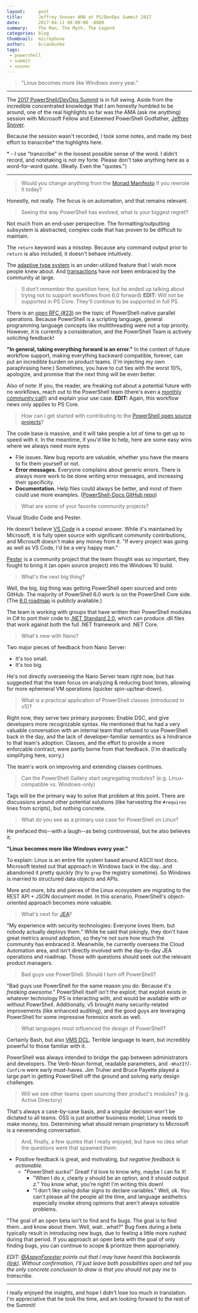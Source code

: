 ```yaml
---
layout:     post
title:      Jeffrey Snover AMA at PS/DevOps Summit 2017
date:       2017-04-11 08:00:00 -0800
summary:    The Man, The Myth, The Legend
categories: blog
thumbnail:  microphone
author:     brianbunke
tags:
 - powershell
 - summit
 - snover
---
```


> "Linux becomes more like Windows every year."

---

The [2017 PowerShell/DevOps Summit] is in full swing. Aside from the incredible concentrated knowledge that I am honestly humbled to be around, one of the real highlights so far was the AMA (ask me anything) session with Microsoft Fellow and Esteemed PowerShell Godfather, [Jeffrey Snover].

Because the session wasn't recorded, I took some notes, and made my best effort to transcribe* the highlights here.

\* - I use "transcribe" in the loosest possible sense of the word. I didn't record, and notetaking is not my forte. Please don't take anything here as a word-for-word quote. (Really. Even the "quotes.")

---

> Would you change anything from the [Monad Manifesto] if you rewrote it today?

Honestly, not really. The focus is on automation, and that remains relevant.

> Seeing the way PowerShell has evolved, what is your biggest regret?

Not much from an end-user perspective. The formatting/outputting subsystem is abstracted, complex code that has proven to be difficult to maintain.

The `return` keyword was a misstep. Because any command output prior to `return` is also included, it doesn't behave intuitively.

The [adaptive type system] is an under-utilized feature that I wish more people knew about. And [transactions] have not been embraced by the community at large.

> (I don't remember the question here, but he ended up talking about trying not to support workflows from 6.0 forward) **EDIT:** Will not be supported in PS Core. They'll continue to be supported in full PS.

There is an [open RFC (#23)] on the topic of PowerShell-native parallel operations. Because PowerShell is a scripting language, general programming language concepts like multithreading were not a top priority. However, it is currently a consideration, and the PowerShell Team is actively soliciting feedback!

**"In general, taking everything forward is an error."** In the context of future workflow support, making everything backward compatible, forever, can put an incredible burden on product teams. (I'm injecting my own paraphrasing here:) Sometimes, you have to cut ties with the worst 10%, apologize, and promise that the next thing will be even better.

Also of note: If you, the reader, are freaking out about a potential future with no workflows, reach out to the PowerShell team (there's even a [monthly community call]!) and explain your use case. **EDIT:** Again, this workflow news only applies to PS Core.

> How can I get started with contributing to the [PowerShell open source projects]?

The code base is massive, and it will take people a lot of time to get up to speed with it. In the meantime, if you'd like to help, here are some easy wins where we always need more eyes:

- File issues. New bug reports are valuable, whether you have the means to fix them yourself or not.
- **Error messages.** Everyone complains about generic errors. There is always more work to be done writing error messages, and increasing their specificity.
- **Documentation.** Help files could always be better, and most of them could use more examples. ([PowerShell-Docs GitHub repo])

> What are some of your favorite community projects?

Visual Studio Code and Pester.

He doesn't believe [VS Code] is a copout answer. While it's maintained by Microsoft, it is fully open source with significant community contributions, and Microsoft doesn't make any money from it. "If every project was going as well as VS Code, I'd be a very happy man."

[Pester] is a community project that the team thought was so important, they fought to bring it (an open source project) into the Windows 10 build.

> What's the next big thing?

Well, the big, big thing was getting PowerShell open sourced and onto GitHub. The majority of PowerShell 6.0 work is on the PowerShell Core side. (The [6.0 roadmap] is publicly available.)

The team is working with groups that have written their PowerShell modules in C# to port their code to [.NET Standard 2.0], which can produce .dll files that work against both the full .NET framework and .NET Core. 

> What's new with Nano?

Two major pieces of feedback from Nano Server:

- It's too small.
- It's too big.

He's not directly overseeing the Nano Server team right now, but has suggested that the team focus on analyzing & reducing boot times, allowing for more ephemeral VM operations (quicker spin-up/tear-down).

> What is a practical application of PowerShell classes (introduced in v5)?

Right now, they serve two primary purposes: Enable DSC, and give developers more recognizable syntax. He mentioned that he had a very valuable conversation with an internal team that refused to use PowerShell back in the day, and the lack of developer-familiar semantics as a hindrance to that team's adoption. Classes, and the effort to provide a more enforcable contract, were partly borne from that feedback. (I'm drastically simplifying here, sorry.)

The team's work on improving and extending classes continues.

> Can the PowerShell Gallery start segregating modules? (e.g. Linux-compatible vs. Windows-only)

Tags will be the primary way to solve that problem at this point. There are discussions around other potential solutions (like harvesting the `#requires` lines from scripts), but nothing concrete.

> What do you see as a primary use case for PowerShell on Linux?

He prefaced this--with a laugh--as being controversial, but he also believes it:

**"Linux becomes more like Windows every year."**

To explain: Linux is an entire file system based around ASCII text docs. Microsoft tested out that approach in Windows back in the day...and abandoned it pretty quickly (try to `grep` the registry sometime). So Windows is married to structured data objects and APIs.

More and more, bits and pieces of the Linux ecosystem are migrating to the REST API + JSON document model. In this scenario, PowerShell's object-oriented approach becomes more valuable.

> What's next for [JEA]?

"My experience with security technologies: Everyone loves them, but nobody actually deploys them." While he said that jokingly, they don't have great metrics around adoption, so they're not sure how much the community has embraced it. Meanwhile, he currently oversees the Cloud Automation area, and isn't directly involved with the day-to-day JEA operations and roadmap. Those with questions should seek out the relevant product managers.

> Bad guys use PowerShell. Should I turn off PowerShell?

"Bad guys use PowerShell for the same reason you do: Because it's _freaking awesome_." PowerShell itself isn't the exploit; that exploit exists in whatever technology PS is interacting with, and would be available with or without PowerShell. Additionally, v5 brought many security-related improvements (like enhanced auditing), and the good guys are leveraging PowerShell for some impressive forensics work as well.

> What languages most influenced the design of PowerShell?

Certainly Bash, but also [VMS DCL]. Terrible language to learn, but incredibly powerful to those familiar with it.

PowerShell was always intended to bridge the gap between administrators and developers. The Verb-Noun format, readable parameters, and `-WhatIf`/`-Confirm` were early must-haves. Jim Truher and Bruce Payette played a large part in getting PowerShell off the ground and solving early design challenges.

> Will we see other teams open sourcing their product's modules? (e.g. Active Directory)

That's always a case-by-case basis, and a singular decision won't be dictated to all teams. OSS is just another business model; Linus needs to make money, too. Determining what should remain proprietary to Microsoft is a neverending conversation.

> And, finally, a few quotes that I really enjoyed, but have no idea what the questions were that spawned them:

- Positive feedback is great, and motivating, _but negative feedback is actionable._
  - "PowerShell sucks!" Great! I'd love to know why, maybe I can fix it!
    - "When I do _x_, clearly _y_ should be an option, and it should output _z."_ You know what, you're right! I'm writing this down!
    - "I don't like using dollar signs to declare variables." Well, ok. You can't please all the people all the time, and language aesthetics especially invoke strong opinions that aren't always solvable problems.

"The goal of an open beta isn't to find and fix bugs. The goal is to find them...and know about them. Well, wait...what?" Bug fixes during a beta typically result in introducing new bugs, due to feeling a little more rushed during that period. If you approach an open beta with the goal of only finding bugs, you can continue to scope & prioritize them appropriately.

_EDIT: [@AspenForester] points out that I may have heard this backwards ([link]). Without confirmation, I'll just leave both possibilities open and tell you the only concrete conclusion to draw is that you should not pay me to transcribe._

---

I really enjoyed the insights, and hope I didn't lose too much in translation. I'm appreciative that he took the time, and am looking forward to the rest of the Summit!



[2017 PowerShell/DevOps Summit]: https://powershell.org/summit/
[Jeffrey Snover]: https://twitter.com/jsnover
[Monad Manifesto]: http://www.jsnover.com/blog/2011/10/01/monad-manifesto/
[adaptive type system]: https://blogs.msdn.microsoft.com/powershell/2008/09/06/hate-add-member-powershells-adaptive-type-system-to-the-rescue/
[transactions]: https://msdn.microsoft.com/en-us/powershell/reference/5.1/microsoft.powershell.core/about/about_transactions
[open RFC (#23)]: https://github.com/PowerShell/PowerShell-RFC/issues/85
[monthly community call]: https://blogs.msdn.microsoft.com/powershell/2017/03/30/regular-cadence-for-powershell-core-community-call/
[PowerShell open source projects]: https://github.com/PowerShell
[PowerShell-Docs GitHub repo]: https://github.com/PowerShell/PowerShell-Docs
[VS Code]: https://code.visualstudio.com/
[Pester]: https://github.com/pester/Pester
[6.0 roadmap]: https://github.com/PowerShell/PowerShell/issues/3046
[.NET Standard 2.0]: https://blogs.msdn.microsoft.com/dotnet/2016/09/26/introducing-net-standard/
[JEA]: https://msdn.microsoft.com/en-us/powershell/jea/overview
[VMS DCL]: https://en.wikipedia.org/wiki/DIGITAL_Command_Language
[@AspenForester]: https://twitter.com/AspenForester
[link]: https://twitter.com/AspenForester/status/854059801101443073
